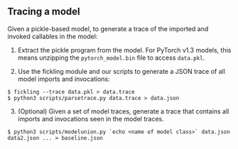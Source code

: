 ## Tracing a model

Given a pickle-based model, to generate a trace of the imported and invoked
callables in the model:

1. Extract the pickle program from the model. For PyTorch v1.3 models, this
   means unzipping the `pytorch_model.bin` file to access `data.pkl`.

2. Use the fickling module and our scripts to generate a JSON trace of all
   model imports and invocations:

```
$ fickling --trace data.pkl > data.trace
$ python3 scripts/parsetrace.py data.trace > data.json
```

3. (Optional) Given a set of model traces, generate a trace that contains all
   imports and invocations seen in the model traces.
```
$ python3 scripts/modelunion.py `echo <name of model class>` data.json data2.json ... > baseline.json
```

